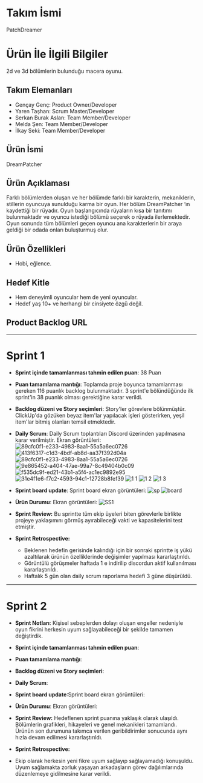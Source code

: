# **Takım İsmi**
PatchDreamer

# Ürün İle İlgili Bilgiler
2d ve 3d bölümlerin bulunduğu macera oyunu.

## Takım Elemanları
- Gençay Genç: Product Owner/Developer
- Yaren Taşhan: Scrum Master/Developer
- Serkan Burak Aslan: Team Member/Developer
- Melda Şen: Team Member/Developer
- İlkay Seki: Team Member/Developer

## Ürün İsmi
DreamPatcher

## Ürün Açıklaması
Farklı bölümlerden oluşan ve her bölümde farklı bir karakterin, mekaniklerin, stillerin oyuncuya sunulduğu karma bir oyun. Her bölüm DreamPatcher ‘ın kaydettiği bir
rüyadır. Oyun başlangıcında rüyaların kısa bir tanıtımı bulunmaktadır ve oyuncu istediği bölümü seçerek o rüyada ilerlemektedir. Oyun sonunda tüm bölümleri geçen
oyuncu ana karakterlerin bir araya geldiği bir odada onları buluşturmuş olur.

## Ürün Özellikleri
-	Hobi, eğlence.

## Hedef Kitle
-	Hem deneyimli oyuncular hem de yeni oyuncular.
-	Hedef yaş 10+ ve herhangi bir cinsiyete özgü değil.


## Product Backlog URL

---

# Sprint 1

- **Sprint içinde tamamlanması tahmin edilen puan**: 38 Puan

- **Puan tamamlama mantığı**: Toplamda proje boyunca tamamlanması gereken 116 puanlık backlog bulunmaktadır. 3 sprint'e bölündüğünde ilk sprint'in 38 puanlık olması 
gerektiğine karar verildi.

- **Backlog düzeni ve Story seçimleri**: Story'ler görevlere bölünmüştür. ClickUp'da gözüken beyaz item'lar yapılacak işleri gösterirken, yeşil item'lar bitmiş 
olanları temsil etmektedir.

- **Daily Scrum**: Daily Scrum toplantıları Discord üzerinden yapılmasına karar verilmiştir. Ekran görüntüleri: 
![89cfc0f1-e233-4983-8aa1-55a5a6ec0726](https://user-images.githubusercontent.com/95364332/167495500-d49f1504-5524-433b-8542-7f51f28ed0be.jpg)
![413f6317-c1d3-4bdf-ab8d-aa37f392d04a](https://user-images.githubusercontent.com/95364332/167495543-de3fa25f-d300-45bf-a6be-5e90339f6c97.jpg)
![89cfc0f1-e233-4983-8aa1-55a5a6ec0726](https://user-images.githubusercontent.com/95364332/167495596-520a80bf-ff69-4bbb-914f-7b1ab5b3f170.jpg)
![9e865452-a404-47ae-99a7-8c49404b0c09](https://user-images.githubusercontent.com/95364332/167495608-acaf3794-03fc-49c5-b5f0-67b6f1587dc4.jpg)
![f535dc9f-ed21-43b1-a5f4-ac1ec9892e95](https://user-images.githubusercontent.com/95364332/167495632-9702d292-739f-4d3e-9963-5e4fee9c1bba.jpg)
![31e4f1e6-f7c2-4593-94c1-12728b8fef39](https://user-images.githubusercontent.com/95364332/167495659-e17618b7-1c3c-4789-8da7-aa297e13bfee.jpg)
![1 1](https://user-images.githubusercontent.com/95364332/167487646-1daaa0a2-885b-4893-97e9-a6d9ba224ebf.JPG)
![1 2](https://user-images.githubusercontent.com/95364332/167487649-1ca6f0c6-74ae-4aff-a9b8-ab830d755795.JPG)
![1 3](https://user-images.githubusercontent.com/95364332/167487651-44e682bb-c57e-4f4e-9921-2af1cc98bf92.JPG)

- **Sprint board update**: Sprint board ekran görüntüleri: 
 ![sp](https://user-images.githubusercontent.com/95364332/167490881-de780176-2e8e-423b-a88d-a33f5cb7357e.JPG)
![board](https://user-images.githubusercontent.com/95364332/167490768-66f05434-c7fe-4f10-9aea-cec20e2c48e5.JPG)

- **Ürün Durumu**: Ekran görüntüleri:
  ![SS1](https://user-images.githubusercontent.com/95364332/167489212-ac42f370-9916-4df4-8526-fdc4af3e0dff.JPG)
 
- **Sprint Review:** Bu sprintte tüm ekip üyeleri biten görevlerle birlikte projeye yaklaşımını görmüş ayırabileceği vakti ve kapasitelerini test etmiştir. 

- **Sprint Retrospective:**
  - Beklenen hedefin gerisinde kalındığı için bir sonraki sprintte iş yükü azaltılarak ürünün özelliklerinde değişimler yapılması kararlaştırıldı.
  - Görüntülü görüşmeler haftada 1 e indirilip discordun aktif kullanılması kararlaştırıldı.
  - Haftalık 5 gün olan daily scrum raporlama hedefi 3 güne düşürüldü.

---

# Sprint 2

- **Sprint Notları**: Kişisel sebeplerden dolayı oluşan engeller nedeniyle oyun fikrini herkesin uyum sağlayabileceği bir şekilde tamamen değiştirdik. 

- **Sprint içinde tamamlanması tahmin edilen puan**:

- **Puan tamamlama mantığı**:

- **Backlog düzeni ve Story seçimleri**:

- **Daily Scrum**:

- **Sprint board update**:Sprint board ekran görüntüleri: 

- **Ürün Durumu**: Ekran görüntüleri:

- **Sprint Review:** Hedeflenen sprint puanına yaklaşık olarak ulaşıldı. Bölümlerin grafikleri, hikayeleri ve genel mekanikleri tamamlandı. Ürünün son durumuna 
takımca verilen geribildirimler sonucunda aynı hızla devam edilmesi kararlaştırıldı.

- **Sprint Retrospective:**
 -	Ekip olarak herkesin yeni fikre uyum sağlayıp sağlayamadığı konuşuldu. Uyum sağlamakta zorluk yaşayan arkadaşların görev dağılımlarında düzenlemeye gidilmesine karar verildi.
